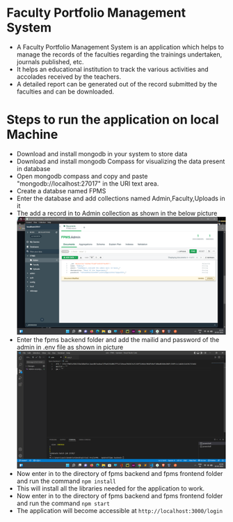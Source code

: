 # Faculty Portfolio Management System
- A Faculty Portfolio Management System is an application which helps to manage the records of the faculties regarding the trainings undertaken, journals published, etc.
- It helps an educational institution to track the various activities and accolades received by the teachers.
- A detailed report can be generated out of the record submitted by the faculties and can be downloaded.

# Steps to run the application on local Machine
- Download and install mongodb in your system to store data
- Download and install mongodb Compass for visualizing the data present in database
- Open mongodb compass and copy and paste "mongodb://localhost:27017" in the URI text area.
- Create a databse named FPMS
- Enter the database and add collections named Admin,Faculty,Uploads in it
- The add a record in to Admin collection as shown in the below picture
![Admin-record](https://github.com/VisakhSA/FPMS---Updated/blob/master/fpms%20images/Admin-record.png)
- Enter the fpms backend folder and add the mailid and password of the admin in .env file as shown in picture
![MailidPW](https://github.com/VisakhSA/FPMS---Updated/blob/master/fpms%20images/MailPW.png)
- Now enter in to the directory of fpms backend and fpms frontend folder and run the command `npm install`
- This will install all the libraries needed for the application to work.
- Now enter in to the directory of fpms backend and fpms frontend folder and run the command `npm start`
- The application will become accessible at `http://localhost:3000/login`
